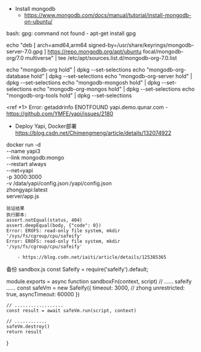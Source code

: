 - Install mongodb
    - https://www.mongodb.com/docs/manual/tutorial/install-mongodb-on-ubuntu/




bash: gpg: command not found
    - apt-get install gpg


echo "deb [ arch=amd64,arm64 signed-by=/usr/share/keyrings/mongodb-server-7.0.gpg ] https://repo.mongodb.org/apt/ubuntu focal/mongodb-org/7.0 multiverse" | tee /etc/apt/sources.list.d/mongodb-org-7.0.list


echo "mongodb-org hold" | dpkg --set-selections
echo "mongodb-org-database hold" | dpkg --set-selections
echo "mongodb-org-server hold" | dpkg --set-selections
echo "mongodb-mongosh hold" | dpkg --set-selections
echo "mongodb-org-mongos hold" | dpkg --set-selections
echo "mongodb-org-tools hold" | dpkg --set-selections


<ref *1> Error: getaddrinfo ENOTFOUND yapi.demo.qunar.com
    - https://github.com/YMFE/yapi/issues/2180



- Deploy Yapi, Docker部署
https://blog.csdn.net/Chimengmeng/article/details/132074922

docker run -d \
   --name yapi3 \
   --link mongodb:mongo \
   --restart always \
   --net=yapi \
   -p 3000:3000 \
   -v /data/yapi/config.json:/yapi/config.json \
   zhongyapi:latest \
   server/app.js

```
验证结果
执行脚本:
assert.notEqual(status, 404)
assert.deepEqual(body, {"code": 0})
Error: EROFS: read-only file system, mkdir '/sys/fs/cgroup/cpu/safeify'
Error: EROFS: read-only file system, mkdir '/sys/fs/cgroup/cpu/safeify'

    - https://blog.csdn.net/iaiti/article/details/125385365
```

备份 sandbox.js
const Safeify = require('safeify').default;

module.exports = async function sandboxFn(context, script)
    // ...... safeify ......
    const safeVm = new Safeify({
        timeout: 3000,
        // zhong
        unrestricted: true,
        asyncTimeout: 60000
    })

    // ..................
    const result = await safeVm.run(script, context)

    // ............
    safeVm.destroy()
    return result
}